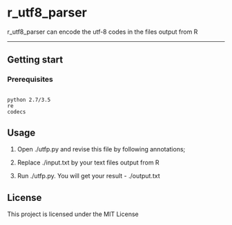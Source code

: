 # r_utf8_parser

r_utf8_parser can encode the utf-8 codes in the files output from R

---

## Getting start

### Prerequisites

```

python 2.7/3.5
re
codecs

```

## Usage

1. Open ./utfp.py and revise this file by following annotations;

2. Replace ./input.txt by your text files output from R

3. Run ./utfp.py. You will get your result - ./output.txt



## License

This project is licensed under the MIT License
